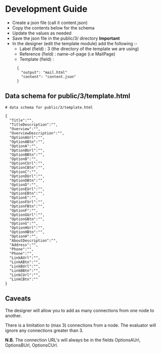 # Development Guide

- Create a json file (call it content.json)
- Copy the contents below for the schema
- Update the values as needed
- Save the json file in the public/3/ directory **Important**
- In the designer (edit the template module) add the following :-
  -  Label (field)      : 3 (the directory of the template we are using)
  -  Reference (field) : name-of-page (i.e MailPage)
  -  Template (field)  : 
  ``` 
    {
      "output": "mail.html" 
      "content": "content.json" 
    }
  ```

## Data schema for public/3/template.html


```
# data schema for public/3/template.html 

{
  "Title":"",
  "TitleDescription":"",
  "Overview":"",
  "OverviewDescription":"",
  "OptionAUrl":"",
  "OptionABtn":"",
  "OptionA":"",
  "OptionBUrl":"",
  "OptionBBtn":"",
  "OptionB":"",
  "OptionCUrl":"",
  "OptionCBtn":"",
  "OptionC":"",
  "OptionDUrl":"",
  "OptionDBtn":"",
  "OptionD":"",
  "OptionEUrl":"",
  "OptionEBtn":"",
  "OptionE":"",
  "OptionFUrl":"",
  "OptionFBtn":"",
  "OptionF":"",
  "OptionGUrl":"",
  "OptionGBtn":"",
  "OptionG":"",
  "OptionHUrl":"",
  "OptionHBtn":"",
  "OptionH":"",
  "AboutDescription":"",
  "Address":"",
  "Phone":"",
  "Phone":"",
  "LinkAUrl":"",
  "LinkABtn":"",
  "LinkBUrl":"",
  "LinkBBtn":"",
  "LinkCUrl":"",
  "LinkCBtn":""
}

```  
## Caveats
The designer will allow you to add as many connections from one node to another.

There is a limitation to (max 3) connections from a node. The evaluator will ignore any connections greater than 3.

**N.B.** The connection URL's will always be in the fields OptionsAUrl, OptionsBUrl, OptionsCUrl.

